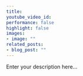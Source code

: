 ```yaml
---
title:
youtube_video_id:
performance: false
highlight: false
images: 
- image: ""
related_posts: 
- blog_post: ""
---
```


Enter your description here...
